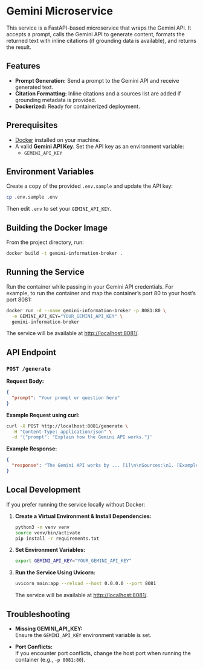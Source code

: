 # Gemini Microservice

This service is a FastAPI-based microservice that wraps the Gemini API. It accepts a prompt, calls the Gemini API to generate content, formats the returned text with inline citations (if grounding data is available), and returns the result.

## Features

- **Prompt Generation:** Send a prompt to the Gemini API and receive generated text.
- **Citation Formatting:** Inline citations and a sources list are added if grounding metadata is provided.
- **Dockerized:** Ready for containerized deployment.

## Prerequisites

- [Docker](https://docs.docker.com/get-docker/) installed on your machine.
- A valid **Gemini API Key**. Set the API key as an environment variable:
  - `GEMINI_API_KEY`

## Environment Variables

Create a copy of the provided `.env.sample` and update the API key:

```bash
cp .env.sample .env
```

Then edit `.env` to set your `GEMINI_API_KEY`.

## Building the Docker Image

From the project directory, run:

```bash
docker build -t gemini-information-broker .
```

## Running the Service

Run the container while passing in your Gemini API credentials. For example, to run the container and map the container’s port 80 to your host’s port 8081:

```bash
docker run -d --name gemini-information-broker -p 8081:80 \
  -e GEMINI_API_KEY="YOUR_GEMINI_API_KEY" \
  gemini-information-broker
```

The service will be available at [http://localhost:8081/](http://localhost:8081/).

## API Endpoint

### `POST /generate`

**Request Body:**

```json
{
  "prompt": "Your prompt or question here"
}
```

**Example Request using curl:**

```bash
curl -X POST http://localhost:8081/generate \
  -H "Content-Type: application/json" \
  -d '{"prompt": "Explain how the Gemini API works."}'
```

**Example Response:**

```json
{
  "response": "The Gemini API works by ... [1]\n\nSources:\n1. [Example Source](https://example.com)"
}
```

## Local Development

If you prefer running the service locally without Docker:

1. **Create a Virtual Environment & Install Dependencies:**

   ```bash
   python3 -m venv venv
   source venv/bin/activate
   pip install -r requirements.txt
   ```

2. **Set Environment Variables:**

   ```bash
   export GEMINI_API_KEY="YOUR_GEMINI_API_KEY"
   ```

3. **Run the Service Using Uvicorn:**

   ```bash
   uvicorn main:app --reload --host 0.0.0.0 --port 8081
   ```

   The service will be available at [http://localhost:8081/](http://localhost:8081/).

## Troubleshooting

- **Missing GEMINI_API_KEY:**  
  Ensure the `GEMINI_API_KEY` environment variable is set.

- **Port Conflicts:**  
  If you encounter port conflicts, change the host port when running the container (e.g., `-p 8081:80`).
